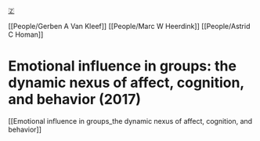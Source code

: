 [🇿](zotero://select/groups/5641742/items/UKK93KQJ)

[[People/Gerben A Van Kleef]] [[People/Marc W Heerdink]] [[People/Astrid C Homan]] 
# Emotional influence in groups: the dynamic nexus of affect, cognition, and behavior (2017)

[[Emotional influence in groups_the dynamic nexus of affect, cognition, and behavior]]